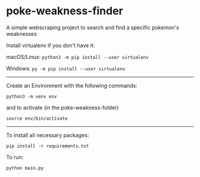 # poke-weakness-finder
A simple webscraping project to search and find a specific pokemon's weaknesses

Install virtualenv if you don't have it:

macOS/Linux:
``
python3 -m pip install --user virtualenv
``

Windows:
``
py -m pip install --user virtualenv
``

_____________________________________________________

Create an Environment with the following commands:

``
python3 -m venv env
``

and to activate (in the poke-weakness-folder)

``
source env/bin/activate
``

_____________________________________________________

To install all necessary packages:

``
pip install -r requirements.txt
``

To run:

``
python main.py
``
